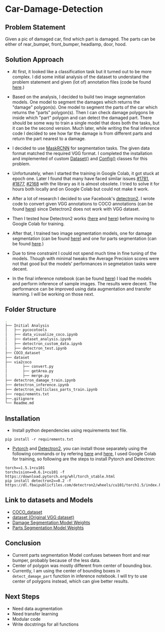 # Car-Damage-Detection

## Problem Statement
Given a pic of damaged car, find which part is damaged. The parts can be either of rear_bumper, front_bumper, headlamp, door, hood.

## Solution Approach
* At first, it looked like a classification task but it turned out to be more complex. I did some initial analysis of the dataset to understand the problem statement and given (lot of) annotation files (code be found [here](https://github.com/Lplenka/Car-Damage-Detection/blob/master/initial_analysis/dataset_analysis.ipynb).)

* Based on the analysis, I decided to build two image segmentation models. One model to segment the damages which returns the "damage" polygon(s). One model to segment the parts of the car which returns the "parts" polygon(s). Then I can check damage polygons lie inside which "part" polygon and can detect the damaged part. There should be some way to train a single model that does both the tasks, but it can be the second version. Much later, while writing the final inference code I decided to see how far the damage is from different parts and return the part nearest to a damage.

* I decided to use [MaskRCNN](https://github.com/matterport/Mask_RCNN) for segmentation tasks. The given data format matched the required VGG format. I completed the installation and implemented of custom [Dataset()](https://github.com/matterport/Mask_RCNN/blob/master/mrcnn/utils.py#L239) and [Config()](https://github.com/matterport/Mask_RCNN/blob/master/mrcnn/config.py#L17) classes for this problem.

* Unfortunately, when I started the training in Google Colab, it got stuck at epoch one. Later I found that many have faced similar issues [#1781](https://github.com/matterport/Mask_RCNN/issues/1781), [#1877](https://github.com/matterport/Mask_RCNN/issues/1877), [#2168](https://github.com/matterport/Mask_RCNN/issues/2168) with the library as it is almost obsolete. I tried to solve it for hours both locally and on Google Colab but could not make it work.

* After a lot of research I decided to use Facebook's [detectron2](https://github.com/facebookresearch/Detectron). I wrote code to convert given VGG annotations to COCO annotations (can be found [here](https://github.com/Lplenka/Car-Damage-Detection/tree/master/via2coco)) since Detectron2 does not work with VGG dataset.

* Then I tested how Detectron2 works ([here](https://github.com/Lplenka/Car-Damage-Detection/blob/master/initial_analysis/detectron_test.ipynb) and [here](https://github.com/Lplenka/Car-Damage-Detection/blob/master/initial_analysis/detectron_custom_data.ipynb)) before moving to Google Colab for training.

* After that, I trained two image segmentation models, one for damage segmentation (can be found [here](https://github.com/Lplenka/Car-Damage-Detection/blob/master/detectron_damage_train.ipynb)) and one for parts segmentation (can be found [here](https://github.com/Lplenka/Car-Damage-Detection/blob/master/detectron_multiclass_parts_train.ipynb).)

* Due to time constraint I could not spend much time in fine tuning of the models. Though with minimal tweaks the Average Precision scores were not that good but the models' performances in segmetation tasks were decent.

* In the final inference notebook (can be found [here](https://github.com/Lplenka/Car-Damage-Detection/blob/master/detectron_inference.ipynb)) I load the models and perform inference of sample images. The results were decent. The performance can be improved using data augmentation and transfer learning. I will be working on those next.


## Folder Structure
```bash
.
├── Initial Analysis
│   ├── pycocotools
│   ├── data_visualize_coco.ipynb
│   ├── dataset_analysis.ipynb
│   ├── detectron_custom_data.ipynb
│   ├── detectron_test.ipynb
├── COCO_dataset
├── dataset
├── via2coco
│       ├── convert.py
│       ├── getArea.py
│       ├── merge.py
├── detectron_damage_train.ipynb
├── detectron_inference.ipynb
├── detectron_multiclass_parts_train.ipynb
├── requirements.txt
├──.gitignore  
└── Readme.md
```
## Installation
* Install python dependencies using requirements text file.
```
pip install -r requirements.txt
```
* [Pytorch](https://github.com/pytorch/pytorch) and [Detectron2](https://github.com/facebookresearch/Detectron), you can install those separately using the following commands or by refering [here](https://pytorch.org/get-started/locally/#mac-installation) and [here](https://detectron2.readthedocs.io/tutorials/install.html), I used Google Colab for training, so following are the steps to install Pytorch and Detectron:

```
torch==1.5.1+cu101 
torchvision==0.6.1+cu101 -f https://download.pytorch.org/whl/torch_stable.html
pip install detectron2==0.2 -f https://dl.fbaipublicfiles.com/detectron2/wheels/cu101/torch1.5/index.html
```
## Link to datasets and Models
* [COCO_dataset](https://drive.google.com/drive/folders/1mxdGl5Ah8NTJQIAAcWsDarJxmZFS0B84?usp=sharing)
* [dataset (Original VGG dataset)](https://drive.google.com/drive/folders/1lvapqYrXS7oCt5Mzp5UO4ZVBqZyvrjz8?usp=sharing)
* [Damage Segmentation Model Weights](https://drive.google.com/file/d/1-Zc5l3jyPVIDSl9dy1jubMQRSXVLMGGV/view?usp=sharing)
* [Parts Segmentation Model Weights](https://drive.google.com/file/d/1-c8ClXB9YHwkMFY6hwuX1TGqy_Q3yE7e/view?usp=sharing)

## Conclusion
* Current parts segmentation Model confuses between front and rear bumper, probably because of the less data.
* Center of polygon was mostly different from center of bounding box. 
* Currently, I am using the center of bounding boxes in `detect_damage_part` function in inference notebook. I will try to use center of polygons instead, which can give better results.

## Next Steps
* Need data augmentation
* Need transfer learning
* Modular code
* Write docstrings for all functions
